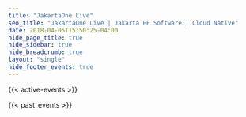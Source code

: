 ```yaml
---
title: "JakartaOne Live"
seo_title: "JakartaOne Live | Jakarta EE Software | Cloud Native"
date: 2018-04-05T15:50:25-04:00
hide_page_title: true
hide_sidebar: true
hide_breadcrumb: true
layout: "single"
hide_footer_events: true
---
```


{{< active-events >}}

{{< past_events >}}

